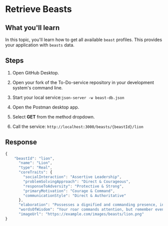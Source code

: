 

# Retrieve Beasts

## What you'll learn

In this topic, you'll learn how to get all available `beast` profiles. This provides your application with `beasts` data.

## Steps

1. Open GitHub Desktop.

2. Open your fork of the To-Do-service repository in your development system's command line.

3. Start your local service:`json-server -w beast-db.json`

4. Open the Postman desktop app.

5. Select **GET** from the method dropdown.

6. Call the service: `http://localhost:3000/beasts/{beastId}/lion`

## Response

```js
{
    "beastId": "lion",
      "name": "Lion",
      "type": "Real",
      "coreTraits": {
        "socialInteraction": "Assertive Leadership",
        "problemSolvingApproach": "Direct & Courageous",
        "responseToAdversity": "Protective & Strong",
        "primaryMotivation": "Courage & Command",
        "communicationStyle": "Direct & Authoritative"
      },
      "elaboration": "Possesses a dignified and commanding presence, inspiring respect and naturally taking charge.",
      "wordsOfWisdom": "Your roar commands attention, but remember even the king of the jungle needs to listen to the whispers of the savanna to truly lead.",
      "imageUrl": "https://example.com/images/beasts/lion.png"
}
```
